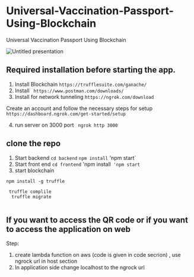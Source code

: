 # Universal-Vaccination-Passport-Using-Blockchain
Universal Vaccination Passport Using Blockchain

![Untitled presentation](https://github.com/shubhadapaithankar/Universal-Vaccination-Passport-Using-Blockchain/assets/99461999/b82a4e16-0c69-49f8-ba65-b3537a8c0321)

## Required installation before starting the app.

1. Install Blockchain  `https://trufflesuite.com/ganache/`
2. Install ` https://www.postman.com/downloads/`
3. Install for network tunneling `https://ngrok.com/download` 

Create an account and follow the necessary steps for setup `https://dashboard.ngrok.com/get-started/setup`

4. run server on 3000 port ` ngrok http 3000`


## clone the repo 
1. Start backend `cd backend`  `npm install` 'npm start`
2. Start front end `cd frontend` 'npm install` 'npm start`
3. start blockchain 

```
npm install -g truffle

 truffle complile
  truffle migrate 
  
  ```


## If you want to access the QR code or if you want to access the application on web

Step:
1. create lambda function on aws (code is given in code secrion) , use ngrock url in host section
2. In application side change localhost to the ngrock url

